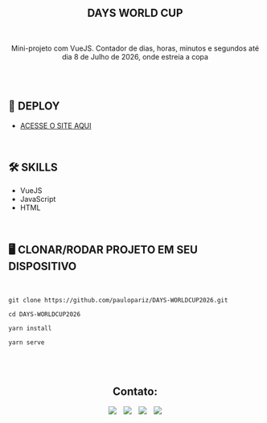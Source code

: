 <h2 align ="center">DAYS WORLD CUP</h2>

<br>

<p align="center">Mini-projeto com VueJS. Contador de dias, horas, minutos e segundos até dia 8 de Julho de 2026, onde estreia a copa</p>

<br><br>

## 📍  DEPLOY
- <a href="https://days-worldcup-2026.vercel.app/">ACESSE O SITE AQUI</a>

<br>

##  🛠️  SKILLS
- VueJS
- JavaScript
- HTML

<br>

## 🖥️  CLONAR/RODAR PROJETO EM SEU DISPOSITIVO

<br>

```
git clone https://github.com/paulopariz/DAYS-WORLDCUP2026.git
```

```
cd DAYS-WORLDCUP2026
```

```
yarn install
```

```
yarn serve
```

<br><br>


<h2 align="center">Contato:</h2>
<div align="center">

 <a href= "https://api.whatsapp.com/send?phone=5544999575376"><img src="https://img.icons8.com/material-outlined/24/7950F2/whatsapp--v1.png"/></a> <a href="https://www.instagram.com/parizpaulo_/" style="margin-left:10px"><img src="https://img.icons8.com/material-outlined/24/7950F2/instagram-new--v1.png"/></a> <a href="paulopariz01@gmail.com" style="margin-left:10px"><img src="https://img.icons8.com/material-rounded/24/7950F2/filled-message.png"/></a> <a href="https://www.linkedin.com/in/paulopariz/" style="margin-left:10px"><img src="https://img.icons8.com/material-sharp/24/7950F2/linkedin--v1.png"/></a>

 </div>
